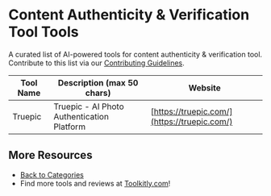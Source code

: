 # Content Authenticity & Verification Tool Tools

A curated list of AI-powered tools for content authenticity & verification tool. Contribute to this list via our [Contributing Guidelines](../CONTRIBUTING.md).

| Tool Name | Description (max 50 chars) | Website |
|-----------|----------------------------|---------|
| Truepic | Truepic - AI Photo Authentication Platform | [https://truepic.com/](https://truepic.com/) |

## More Resources
- [Back to Categories](https://github.com/ToolkitlyAI/awesome-ai-tools/blob/master/README.md)
- Find more tools and reviews at [Toolkitly.com](https://toolkitly.com)!
